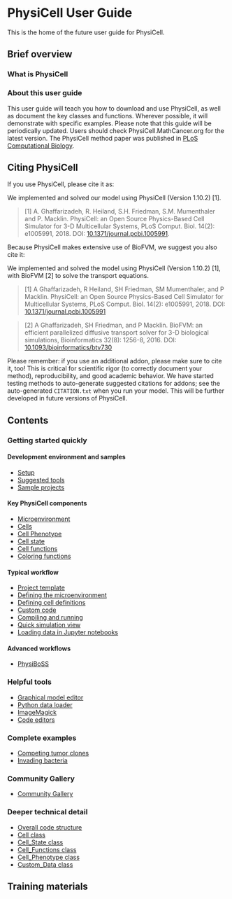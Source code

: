 # PhysiCell User Guide
This is the home of the future user guide for PhysiCell. 

## Brief overview 

### What is PhysiCell

### About this user guide 
This user guide will teach you how to download and use PhysiCell, as well as document the key classes and functions. Wherever possible, it will demonstrate with specific examples. Please note that this guide will be periodically updated. Users should check PhysiCell.MathCancer.org for the latest version. The PhysiCell method paper was published in [PLoS Computational Biology](). 

## Citing PhysiCell
If you use PhysiCell, please cite it as:

We implemented and solved our model using PhysiCell (Version 1.10.2) [1].

> [1] A. Ghaffarizadeh, R. Heiland, S.H. Friedman, S.M. Mumenthaler and P. Macklin. PhysiCell: an Open Source Physics-Based Cell Simulator for 3-D Multicellular Systems, PLoS Comput. Biol. 14(2): e1005991, 2018. DOI: [10.1371/journal.pcbi.1005991](https://dx.doi.org/10.1371/journal.pcbi.1005991).

Because PhysiCell makes extensive use of BioFVM, we suggest you also cite it:

We implemented and solved the model using PhysiCell (Version 1.10.2) [1], with BioFVM [2] to solve the transport equations.

> [1] A Ghaffarizadeh, R Heiland, SH Friedman, SM Mumenthaler, and P Macklin. PhysiCell: an Open Source Physics-Based Cell Simulator for Multicellular Systems, PLoS Comput. Biol. 14(2): e1005991, 2018. DOI: [10.1371/journal.pcbi.1005991](https://dx.doi.org/10.1371/journal.pcbi.1005991)

> [2] A Ghaffarizadeh, SH Friedman, and P Macklin. BioFVM: an efficient parallelized diffusive transport solver for 3-D biological simulations, Bioinformatics 32(8): 1256-8, 2016. DOI: [10.1093/bioinformatics/btv730](https://dx.doi.org/10.1093/bioinformatics/btv730)

Please remember: if you use an additional addon, please make sure to cite it, too! This is critical for scientific rigor (to correctly document your method), reproducibility, and good academic behavior. We have started testing methods to auto-generate suggested citations for addons; see the auto-generated `CITATION.txt` when you run your model. This will be further developed in future versions of PhysiCell.

## Contents 
### Getting started quickly 
#### Development environment and samples
* [Setup](setup.md)
* [Suggested tools](suggested_tools.md)
* [Sample projects](sample_projects.md)

#### Key PhysiCell components 
* [Microenvironment](microenvironment.md)
* [Cells](cells.md)
* [Cell Phenotype](cell_phenotype.md)
* [Cell state](cell_state.md)
* [Cell functions](cell_functions.md)
* [Coloring functions](coloring_functions.md)

#### Typical workflow 
* [Project template](project_template.md)
* [Defining the microenvironment](define_microenvironment.md)
* [Defining cell definitions](define_cell_definitions.md)
* [Custom code](custom_code.md)
* [Compiling and running](compile_run.md)
* [Quick simulation view](quick_simulation_view.md)
* [Loading data in Jupyter notebooks](loading_data_jupyter.md)

#### Advanced workflows 
* [PhysiBoSS]()

### Helpful tools
* [Graphical model editor](graphical_model_editor.md)
* [Python data loader](python_data_loader.md)
* [ImageMagick]()
* [Code editors]()

### Complete examples 
* [Competing tumor clones](competing_tumor_clones.md)
* [Invading bacteria](invading_bacteria.md)

### Community Gallery 
* [Community Gallery]()

### Deeper technical detail

* [Overall code structure](code_structure.md)
* [Cell class]()
* [Cell_State class]()
* [Cell_Functions class]()
* [Cell_Phenotype class]()
* [Custom_Data class]()

## Training materials 


